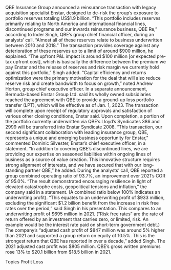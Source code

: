 QBE Insurance Group announced a reinsurance transaction with legacy acquisition specialist Enstar, designed to de-risk the group’s exposure to portfolio reserves totaling US$1.9 billion.
“This portfolio includes reserves primarily relating to North America and international financial lines, discontinued programs and our inwards reinsurance business, QBE Re,” according to Inder Singh, QBE’s group chief financial officer, during an analysts’ call. “Almost all of these reserves relate to business underwritten between 2010 and 2018.”
The transaction provides coverage against any deterioration of these reserves up to a limit of around $900 million, he explained.
“The upfront P&L impact is around $100 million [or expected pre-tax upfront cost], which is basically the difference between the premium we pay Enstar and the release of reserves and risk margin we currently hold against this portfolio,” Singh added.
“Capital efficiency and returns optimization were the primary motivation for the deal that will also reduce reserve risk and create bandwidth to focus on growth,” noted Andrew Horton, group chief executive officer.
In a separate announcement, Bermuda-based Enstar Group Ltd. said its wholly owned subsidiaries reached the agreement with QBE to provide a ground-up loss portfolio transfer (LPT), which will be effective as of Jan. 1, 2023. The transaction will complete upon receipt of regulatory approvals and satisfaction of various other closing conditions, Enstar said. Upon completion, a portion of the portfolio currently underwritten via QBE’s Lloyd’s Syndicates 386 and 2999 will be transferred into Enstar Syndicate 2008.
“This transaction, our second significant collaboration with leading insurance group, QBE, represents a unique and emerging business opportunity for Enstar,” commented Dominic Silvester, Enstar’s chief executive officer, in a statement.
“In addition to covering QBE’s discontinued lines, we are providing our expertise on seasoned liabilities within ongoing lines of business as a source of value creation. This innovative structure requires strong alignment of interests, and we have secured that with our long-standing partner QBE,” he added.
During the analysts’ call, QBE reported a group combined operating ratio of 93.7%, an improvement over 2021’s COR of 95.0%. “The result demonstrated encouraging resilience in light of elevated catastrophe costs, geopolitical tensions and inflation,” the company said in a statement. (A combined ratio below 100% indicates an underwriting profit).
“This equates to an underwriting profit of $933 million, excluding the significant $1.2 billion benefit from the increase in risk free rates over the period,” said Singh in his presentation. This compares to an underwriting profit of $695 million in 2021. (“Risk free rates” are the rate of return offered by an investment that carries zero, or limited, risk. An example would be the interest rate paid on short-term government debt.)
The company’s “adjusted cash profit of $847 million was around 5% higher than 2021 and supported a group return on equity of 10.5%. This is the strongest return that QBE has reported in over a decade,” added Singh. The 2021 adjusted cast profit was $805 million.
QBE’s gross written premiums rose 13% to $20.1 billion from $18.5 billion in 2021.

Topics
Profit Loss
